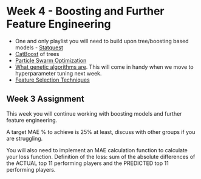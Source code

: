 # Week 4 - Boosting and Further Feature Engineering
 - One and only playlist you will need to build upon tree/boosting based models - [Statquest](https://www.youtube.com/watch?v=_L39rN6gz7Y&list=PLakf6XoaFMqKLBIkOTGxUgABAeNPmbv9g)
 -  [CatBoost](https://www.youtube.com/watch?v=KXOTSkPL2X4) of trees
 -  [Particle Swarm Optimization](https://machinelearningmastery.com/a-gentle-introduction-to-particle-swarm-optimization/)
 - [What genetic algorithms are](https://www.spiceworks.com/tech/artificial-intelligence/articles/what-are-genetic-algorithms/). This will come in handy when we move to hyperparameter tuning next week.
 - [Feature Selection Techniques](https://www.stratascratch.com/blog/feature-selection-techniques-in-machine-learning/)
 
## Week 3 Assignment
This week you will continue working with boosting models and further feature engineering.

A target MAE % to achieve is 25% at least, discuss with other groups if you are struggling.

You will also need to implement an MAE calculation function to calculate your loss function.
Definition of the loss: sum of the absolute differences of the ACTUAL top 11 performing players and the PREDICTED top 11 performing players. 


